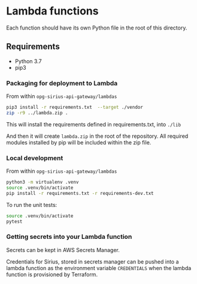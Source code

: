 # Lambda functions

Each function should have its own Python file in the root of this directory.

## Requirements

* Python 3.7
* pip3

### Packaging for deployment to Lambda

From within `opg-sirius-api-gateway/lambdas`

```bash
pip3 install -r requirements.txt  --target ./vendor
zip -r9 ../lambda.zip .
```

This will install the requirements defined in requirements.txt, into `./lib`

And then it will create `lambda.zip` in the root of the repository. All required modules installed by pip will be included
within the zip file.

### Local development

From within `opg-sirius-api-gateway/lambdas`

```bash
python3 -m virtualenv .venv
source .venv/bin/activate
pip install -r requirements.txt -r requirements-dev.txt
```

To run the unit tests:
```bash
source .venv/bin/activate
pytest
```

### Getting secrets into your Lambda function

Secrets can be kept in AWS Secrets Manager.

Credentials for Sirius, stored in secrets manager can be pushed into a lambda function as the environment variable `CREDENTIALS` when the lambda function is provisioned by Terraform.
